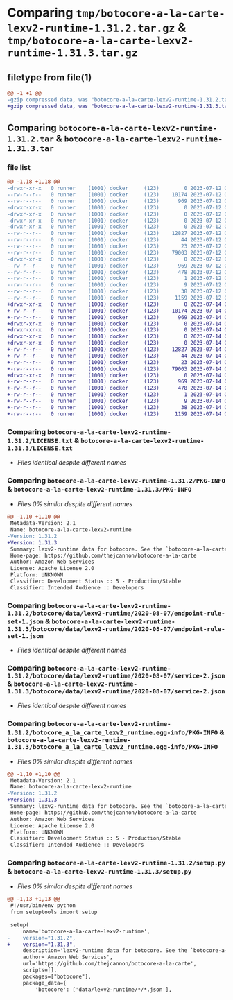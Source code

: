 # Comparing `tmp/botocore-a-la-carte-lexv2-runtime-1.31.2.tar.gz` & `tmp/botocore-a-la-carte-lexv2-runtime-1.31.3.tar.gz`

## filetype from file(1)

```diff
@@ -1 +1 @@
-gzip compressed data, was "botocore-a-la-carte-lexv2-runtime-1.31.2.tar", last modified: Wed Jul 12 01:44:44 2023, max compression
+gzip compressed data, was "botocore-a-la-carte-lexv2-runtime-1.31.3.tar", last modified: Fri Jul 14 01:46:23 2023, max compression
```

## Comparing `botocore-a-la-carte-lexv2-runtime-1.31.2.tar` & `botocore-a-la-carte-lexv2-runtime-1.31.3.tar`

### file list

```diff
@@ -1,18 +1,18 @@
-drwxr-xr-x   0 runner    (1001) docker     (123)        0 2023-07-12 01:44:44.567334 botocore-a-la-carte-lexv2-runtime-1.31.2/
--rw-r--r--   0 runner    (1001) docker     (123)    10174 2023-07-12 01:44:44.000000 botocore-a-la-carte-lexv2-runtime-1.31.2/LICENSE.txt
--rw-r--r--   0 runner    (1001) docker     (123)      969 2023-07-12 01:44:44.563334 botocore-a-la-carte-lexv2-runtime-1.31.2/PKG-INFO
-drwxr-xr-x   0 runner    (1001) docker     (123)        0 2023-07-12 01:44:44.563334 botocore-a-la-carte-lexv2-runtime-1.31.2/botocore/
-drwxr-xr-x   0 runner    (1001) docker     (123)        0 2023-07-12 01:44:44.563334 botocore-a-la-carte-lexv2-runtime-1.31.2/botocore/data/
-drwxr-xr-x   0 runner    (1001) docker     (123)        0 2023-07-12 01:44:44.563334 botocore-a-la-carte-lexv2-runtime-1.31.2/botocore/data/lexv2-runtime/
-drwxr-xr-x   0 runner    (1001) docker     (123)        0 2023-07-12 01:44:44.563334 botocore-a-la-carte-lexv2-runtime-1.31.2/botocore/data/lexv2-runtime/2020-08-07/
--rw-r--r--   0 runner    (1001) docker     (123)    12827 2023-07-12 01:44:12.000000 botocore-a-la-carte-lexv2-runtime-1.31.2/botocore/data/lexv2-runtime/2020-08-07/endpoint-rule-set-1.json
--rw-r--r--   0 runner    (1001) docker     (123)       44 2023-07-12 01:44:12.000000 botocore-a-la-carte-lexv2-runtime-1.31.2/botocore/data/lexv2-runtime/2020-08-07/examples-1.json
--rw-r--r--   0 runner    (1001) docker     (123)       23 2023-07-12 01:44:12.000000 botocore-a-la-carte-lexv2-runtime-1.31.2/botocore/data/lexv2-runtime/2020-08-07/paginators-1.json
--rw-r--r--   0 runner    (1001) docker     (123)    79003 2023-07-12 01:44:12.000000 botocore-a-la-carte-lexv2-runtime-1.31.2/botocore/data/lexv2-runtime/2020-08-07/service-2.json
-drwxr-xr-x   0 runner    (1001) docker     (123)        0 2023-07-12 01:44:44.563334 botocore-a-la-carte-lexv2-runtime-1.31.2/botocore_a_la_carte_lexv2_runtime.egg-info/
--rw-r--r--   0 runner    (1001) docker     (123)      969 2023-07-12 01:44:44.000000 botocore-a-la-carte-lexv2-runtime-1.31.2/botocore_a_la_carte_lexv2_runtime.egg-info/PKG-INFO
--rw-r--r--   0 runner    (1001) docker     (123)      478 2023-07-12 01:44:44.000000 botocore-a-la-carte-lexv2-runtime-1.31.2/botocore_a_la_carte_lexv2_runtime.egg-info/SOURCES.txt
--rw-r--r--   0 runner    (1001) docker     (123)        1 2023-07-12 01:44:44.000000 botocore-a-la-carte-lexv2-runtime-1.31.2/botocore_a_la_carte_lexv2_runtime.egg-info/dependency_links.txt
--rw-r--r--   0 runner    (1001) docker     (123)        9 2023-07-12 01:44:44.000000 botocore-a-la-carte-lexv2-runtime-1.31.2/botocore_a_la_carte_lexv2_runtime.egg-info/top_level.txt
--rw-r--r--   0 runner    (1001) docker     (123)       38 2023-07-12 01:44:44.567334 botocore-a-la-carte-lexv2-runtime-1.31.2/setup.cfg
--rw-r--r--   0 runner    (1001) docker     (123)     1159 2023-07-12 01:44:44.000000 botocore-a-la-carte-lexv2-runtime-1.31.2/setup.py
+drwxr-xr-x   0 runner    (1001) docker     (123)        0 2023-07-14 01:46:23.566799 botocore-a-la-carte-lexv2-runtime-1.31.3/
+-rw-r--r--   0 runner    (1001) docker     (123)    10174 2023-07-14 01:46:23.000000 botocore-a-la-carte-lexv2-runtime-1.31.3/LICENSE.txt
+-rw-r--r--   0 runner    (1001) docker     (123)      969 2023-07-14 01:46:23.566799 botocore-a-la-carte-lexv2-runtime-1.31.3/PKG-INFO
+drwxr-xr-x   0 runner    (1001) docker     (123)        0 2023-07-14 01:46:23.566799 botocore-a-la-carte-lexv2-runtime-1.31.3/botocore/
+drwxr-xr-x   0 runner    (1001) docker     (123)        0 2023-07-14 01:46:23.566799 botocore-a-la-carte-lexv2-runtime-1.31.3/botocore/data/
+drwxr-xr-x   0 runner    (1001) docker     (123)        0 2023-07-14 01:46:23.566799 botocore-a-la-carte-lexv2-runtime-1.31.3/botocore/data/lexv2-runtime/
+drwxr-xr-x   0 runner    (1001) docker     (123)        0 2023-07-14 01:46:23.566799 botocore-a-la-carte-lexv2-runtime-1.31.3/botocore/data/lexv2-runtime/2020-08-07/
+-rw-r--r--   0 runner    (1001) docker     (123)    12827 2023-07-14 01:45:45.000000 botocore-a-la-carte-lexv2-runtime-1.31.3/botocore/data/lexv2-runtime/2020-08-07/endpoint-rule-set-1.json
+-rw-r--r--   0 runner    (1001) docker     (123)       44 2023-07-14 01:45:45.000000 botocore-a-la-carte-lexv2-runtime-1.31.3/botocore/data/lexv2-runtime/2020-08-07/examples-1.json
+-rw-r--r--   0 runner    (1001) docker     (123)       23 2023-07-14 01:45:45.000000 botocore-a-la-carte-lexv2-runtime-1.31.3/botocore/data/lexv2-runtime/2020-08-07/paginators-1.json
+-rw-r--r--   0 runner    (1001) docker     (123)    79003 2023-07-14 01:45:45.000000 botocore-a-la-carte-lexv2-runtime-1.31.3/botocore/data/lexv2-runtime/2020-08-07/service-2.json
+drwxr-xr-x   0 runner    (1001) docker     (123)        0 2023-07-14 01:46:23.566799 botocore-a-la-carte-lexv2-runtime-1.31.3/botocore_a_la_carte_lexv2_runtime.egg-info/
+-rw-r--r--   0 runner    (1001) docker     (123)      969 2023-07-14 01:46:23.000000 botocore-a-la-carte-lexv2-runtime-1.31.3/botocore_a_la_carte_lexv2_runtime.egg-info/PKG-INFO
+-rw-r--r--   0 runner    (1001) docker     (123)      478 2023-07-14 01:46:23.000000 botocore-a-la-carte-lexv2-runtime-1.31.3/botocore_a_la_carte_lexv2_runtime.egg-info/SOURCES.txt
+-rw-r--r--   0 runner    (1001) docker     (123)        1 2023-07-14 01:46:23.000000 botocore-a-la-carte-lexv2-runtime-1.31.3/botocore_a_la_carte_lexv2_runtime.egg-info/dependency_links.txt
+-rw-r--r--   0 runner    (1001) docker     (123)        9 2023-07-14 01:46:23.000000 botocore-a-la-carte-lexv2-runtime-1.31.3/botocore_a_la_carte_lexv2_runtime.egg-info/top_level.txt
+-rw-r--r--   0 runner    (1001) docker     (123)       38 2023-07-14 01:46:23.566799 botocore-a-la-carte-lexv2-runtime-1.31.3/setup.cfg
+-rw-r--r--   0 runner    (1001) docker     (123)     1159 2023-07-14 01:46:23.000000 botocore-a-la-carte-lexv2-runtime-1.31.3/setup.py
```

### Comparing `botocore-a-la-carte-lexv2-runtime-1.31.2/LICENSE.txt` & `botocore-a-la-carte-lexv2-runtime-1.31.3/LICENSE.txt`

 * *Files identical despite different names*

### Comparing `botocore-a-la-carte-lexv2-runtime-1.31.2/PKG-INFO` & `botocore-a-la-carte-lexv2-runtime-1.31.3/PKG-INFO`

 * *Files 0% similar despite different names*

```diff
@@ -1,10 +1,10 @@
 Metadata-Version: 2.1
 Name: botocore-a-la-carte-lexv2-runtime
-Version: 1.31.2
+Version: 1.31.3
 Summary: lexv2-runtime data for botocore. See the `botocore-a-la-carte` package for more info.
 Home-page: https://github.com/thejcannon/botocore-a-la-carte
 Author: Amazon Web Services
 License: Apache License 2.0
 Platform: UNKNOWN
 Classifier: Development Status :: 5 - Production/Stable
 Classifier: Intended Audience :: Developers
```

### Comparing `botocore-a-la-carte-lexv2-runtime-1.31.2/botocore/data/lexv2-runtime/2020-08-07/endpoint-rule-set-1.json` & `botocore-a-la-carte-lexv2-runtime-1.31.3/botocore/data/lexv2-runtime/2020-08-07/endpoint-rule-set-1.json`

 * *Files identical despite different names*

### Comparing `botocore-a-la-carte-lexv2-runtime-1.31.2/botocore/data/lexv2-runtime/2020-08-07/service-2.json` & `botocore-a-la-carte-lexv2-runtime-1.31.3/botocore/data/lexv2-runtime/2020-08-07/service-2.json`

 * *Files identical despite different names*

### Comparing `botocore-a-la-carte-lexv2-runtime-1.31.2/botocore_a_la_carte_lexv2_runtime.egg-info/PKG-INFO` & `botocore-a-la-carte-lexv2-runtime-1.31.3/botocore_a_la_carte_lexv2_runtime.egg-info/PKG-INFO`

 * *Files 0% similar despite different names*

```diff
@@ -1,10 +1,10 @@
 Metadata-Version: 2.1
 Name: botocore-a-la-carte-lexv2-runtime
-Version: 1.31.2
+Version: 1.31.3
 Summary: lexv2-runtime data for botocore. See the `botocore-a-la-carte` package for more info.
 Home-page: https://github.com/thejcannon/botocore-a-la-carte
 Author: Amazon Web Services
 License: Apache License 2.0
 Platform: UNKNOWN
 Classifier: Development Status :: 5 - Production/Stable
 Classifier: Intended Audience :: Developers
```

### Comparing `botocore-a-la-carte-lexv2-runtime-1.31.2/setup.py` & `botocore-a-la-carte-lexv2-runtime-1.31.3/setup.py`

 * *Files 0% similar despite different names*

```diff
@@ -1,13 +1,13 @@
 #!/usr/bin/env python
 from setuptools import setup
 
 setup(
     name='botocore-a-la-carte-lexv2-runtime',
-    version="1.31.2",
+    version="1.31.3",
     description='lexv2-runtime data for botocore. See the `botocore-a-la-carte` package for more info.',
     author='Amazon Web Services',
     url='https://github.com/thejcannon/botocore-a-la-carte',
     scripts=[],
     packages=["botocore"],
     package_data={
         'botocore': ['data/lexv2-runtime/*/*.json'],
```

